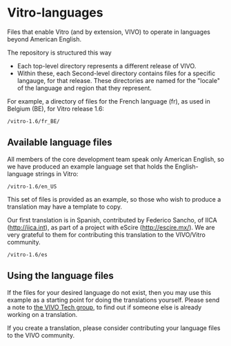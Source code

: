 Vitro-languages
===============

Files that enable Vitro (and by extension, VIVO) to operate in languages beyond American English.

The repository is structured this way
* Each top-level directory represents a different release of VIVO.
* Within these, each Second-level directory contains files for a specific langauge, for that release. 
These directories are named for the "locale" of the language and region that they represent.

For example, a directory of files for the French language (fr), as used in Belgium (BE), for Vitro release 1.6:

    /vitro-1.6/fr_BE/

Available language files
------------------------

All members of the core development team speak only American English, 
so we have produced an example language set that holds the English-language strings
in Vitro:

    /vitro-1.6/en_US

This set of files is provided as an example, so those who wish to produce a translation
may have a template to copy.

Our first translation is in Spanish, contributed by Federico Sancho, of IICA (http://iica.int),
as part of a project with eScire (http://escire.mx/). We are very grateful to them for contributing 
this translation to the VIVO/Vitro community.

    /vitro-1.6/es

Using the language files
------------------------

If the files for your desired language do not exist, then you may use this example as a 
starting point for doing the translations yourself. Please send a note to [the VIVO Tech group][2], 
to find out if someone else is already working on a translation.

If you create a translation, please consider contributing your language files to the VIVO community.

[1]: https://wiki.duraspace.org/display/VIVO/VIVO+in+a+language+other+than+English
[2]: mailto:vivo-tech@googlegroups.com

